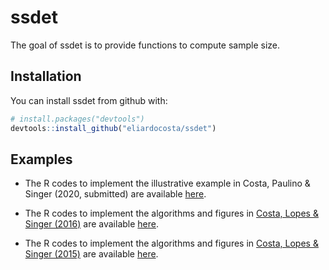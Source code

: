 # ssdet

The goal of ssdet is to provide functions to compute sample size.

## Installation

You can install ssdet from github with:


``` r
# install.packages("devtools")
devtools::install_github("eliardocosta/ssdet")
```

## Examples

* The R codes to implement the illustrative example in Costa, Paulino & Singer (2020, submitted) are available [here](https://gist.github.com/eliardocosta/85781d93cbaae35411eed74372c7c2d4).

* The R codes to implement the algorithms and figures in [Costa, Lopes & Singer (2016)](http://dx.doi.org/10.1016/j.jenvman.2016.05.043) are available [here](https://gist.github.com/eliardocosta/ea37479b88f81a402ebb6c382ef1097c).

* The R codes to implement the algorithms and figures in [Costa, Lopes & Singer (2015)](http://doi.org/10.1016/j.marpolbul.2014.11.030) are available [here](https://gist.github.com/eliardocosta/f8d1c103353c0fed7b2b13f82f6793a6).
